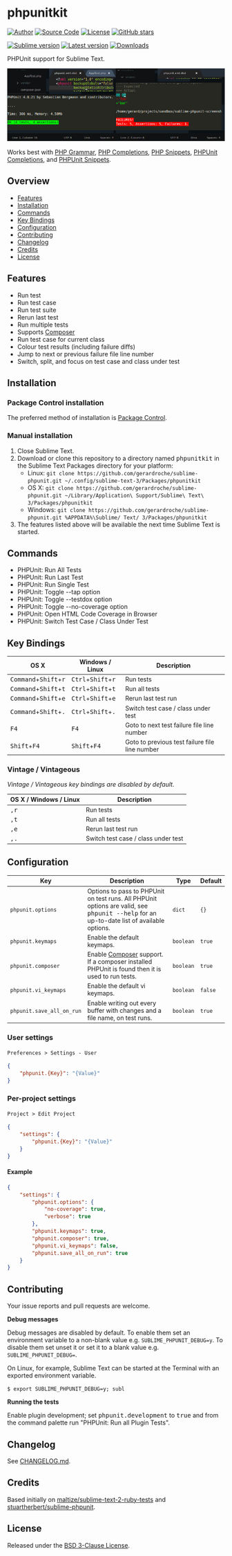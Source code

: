 # phpunitkit

[![Author](https://img.shields.io/badge/author-@gerardroche-blue.svg?style=flat)](https://twitter.com/gerardroche) [![Source Code](https://img.shields.io/badge/source-GitHub-blue.svg?style=flat)](https://github.com/gerardroche/sublime-phpunit) [![License](https://img.shields.io/badge/license-BSD--3-blue.svg?style=flat)](https://raw.githubusercontent.com/gerardroche/sublime-phpunit/master/LICENSE) [![GitHub stars](https://img.shields.io/github/stars/gerardroche/sublime-phpunit.svg?style=flat)](https://github.com/gerardroche/sublime-phpunit/stargazers)

[![Sublime version](https://img.shields.io/badge/sublime-v3-lightgrey.svg?style=flat)](https://sublimetext.com)
[![Latest version](https://img.shields.io/github/tag/gerardroche/sublime-phpunit.svg?label=release&style=flat&maxAge=2592000)](https://github.com/gerardroche/sublime-phpunit/tags)
[![Downloads](https://img.shields.io/packagecontrol/dt/phpunitkit.svg?style=flat&maxAge=2592000)](https://packagecontrol.io/packages/phpunitkit)

PHPUnit support for Sublime Text.

![Screenshot](screenshot.png)

Works best with [PHP Grammar], [PHP Completions], [PHP Snippets], [PHPUnit Completions], and [PHPUnit Snippets].

## Overview

* [Features](#features)
* [Installation](#installation)
* [Commands](#commands)
* [Key Bindings](#key-bindings)
* [Configuration](#configuration)
* [Contributing](#contributing)
* [Changelog](#changelog)
* [Credits](#credits)
* [License](#license)

## Features

* Run test
* Run test case
* Run test suite
* Rerun last test
* Run multiple tests
* Supports [Composer]
* Run test case for current class
* Colour test results (including failure diffs)
* Jump to next or previous failure file line number
* Switch, split, and focus on test case and class under test

## Installation

### Package Control installation

The preferred method of installation is [Package Control].

### Manual installation

1. Close Sublime Text.
2. Download or clone this repository to a directory named <tt>phpunitkit</tt> in the Sublime Text Packages directory for your platform:
    * Linux: `git clone https://github.com/gerardroche/sublime-phpunit.git ~/.config/sublime-text-3/Packages/phpunitkit`
    * OS X: `git clone https://github.com/gerardroche/sublime-phpunit.git ~/Library/Application\ Support/Sublime\ Text\ 3/Packages/phpunitkit`
    * Windows: `git clone https://github.com/gerardroche/sublime-phpunit.git %APPDATA%\Sublime/ Text/ 3/Packages/phpunitkit`
3. The features listed above will be available the next time Sublime Text is started.

## Commands

* PHPUnit: Run All Tests
* PHPUnit: Run Last Test
* PHPUnit: Run Single Test
* PHPUnit: Toggle --tap option
* PHPUnit: Toggle --testdox option
* PHPUnit: Toggle --no-coverage option
* PHPUnit: Open HTML Code Coverage in Browser
* PHPUnit: Switch Test Case / Class Under Test

## Key Bindings

OS X | Windows / Linux | Description
-----|-----------------|------------
<kbd>Command</kbd>+<kbd>Shift</kbd>+<kbd>r</kbd> | <kbd>Ctrl</kbd>+<kbd>Shift</kbd>+<kbd>r</kbd> | Run tests
<kbd>Command</kbd>+<kbd>Shift</kbd>+<kbd>t</kbd> | <kbd>Ctrl</kbd>+<kbd>Shift</kbd>+<kbd>t</kbd> | Run all tests
<kbd>Command</kbd>+<kbd>Shift</kbd>+<kbd>e</kbd> | <kbd>Ctrl</kbd>+<kbd>Shift</kbd>+<kbd>e</kbd> | Rerun last test run
<kbd>Command</kbd>+<kbd>Shift</kbd>+<kbd>.</kbd> | <kbd>Ctrl</kbd>+<kbd>Shift</kbd>+<kbd>.</kbd> | Switch test case / class under test
<kbd>F4</kbd> | <kbd>F4</kbd> | Goto to next test failure file line number
<kbd>Shift</kbd>+<kbd>F4</kbd> | <kbd>Shift</kbd>+<kbd>F4</kbd> | Goto to previous test failure file line number

### Vintage / Vintageous

*Vintage / Vintageous key bindings are disabled by default.*

OS X / Windows / Linux | Description
-----------------------|------------
<kbd>,</kbd><kbd>r</kbd> | Run tests
<kbd>,</kbd><kbd>t</kbd> | Run all tests
<kbd>,</kbd><kbd>e</kbd> | Rerun last test run
<kbd>,</kbd><kbd>.</kbd> | Switch test case / class under test

## Configuration

Key | Description | Type | Default
----|-------------|------|--------
`phpunit.options` | Options to pass to PHPUnit on test runs. All PHPUnit options are valid, see <tt>phpunit --help</tt> for an up-to-date list of available options. | `dict` | `{}`
`phpunit.keymaps` | Enable the default keymaps. | `boolean` | `true`
`phpunit.composer` | Enable [Composer] support. If a composer installed PHPUnit is found then it is used to run tests. | `boolean` | `true`
`phpunit.vi_keymaps` | Enable the default vi keymaps. | `boolean` | `false`
`phpunit.save_all_on_run` | Enable writing out every buffer with changes and a file name, on test runs. | `boolean` | `true`

### User settings

`Preferences > Settings - User`

```json
{
    "phpunit.{Key}": "{Value}"
}
```

### Per-project settings

`Project > Edit Project`

```json
{
    "settings": {
        "phpunit.{Key}": "{Value}"
    }
}
```

#### Example

```json
{
    "settings": {
        "phpunit.options": {
            "no-coverage": true,
            "verbose": true
        },
        "phpunit.keymaps": true,
        "phpunit.composer": true,
        "phpunit.vi_keymaps": false,
        "phpunit.save_all_on_run": true
    }
}
```

## Contributing

Your issue reports and pull requests are welcome.

**Debug messages**

Debug messages are disabled by default. To enable them set an environment variable to a non-blank value e.g. `SUBLIME_PHPUNIT_DEBUG=y`. To disable them set unset it or set it to a blank value e.g. `SUBLIME_PHPUNIT_DEBUG=`.

On Linux, for example, Sublime Text can be started at the Terminal with an exported environment variable.

```
$ export SUBLIME_PHPUNIT_DEBUG=y; subl
```

**Running the tests**

Enable plugin development; set <tt>phpunit.development</tt> to <tt>true</tt>
and from the command palette run "PHPUnit: Run all Plugin Tests".

## Changelog

See [CHANGELOG.md](CHANGELOG.md).

## Credits

Based initially on [maltize/sublime-text-2-ruby-tests](https://github.com/maltize/sublime-text-2-ruby-tests) and [stuartherbert/sublime-phpunit](https://github.com/stuartherbert/sublime-phpunit).

## License

Released under the [BSD 3-Clause License](LICENSE).

[Package Control]: https://packagecontrol.io/browse/authors/gerardroche
[PHP Grammar]: https://packagecontrol.io/browse/authors/gerardroche
[PHP Completions]: https://packagecontrol.io/browse/authors/gerardroche
[PHP Snippets]: https://packagecontrol.io/browse/authors/gerardroche
[PHPUnit]: https://packagecontrol.io/browse/authors/gerardroche
[PHPUnit Completions]: https://packagecontrol.io/browse/authors/gerardroche
[PHPUnit Snippets]: https://packagecontrol.io/browse/authors/gerardroche
[Composer]: https://getcomposer.org
